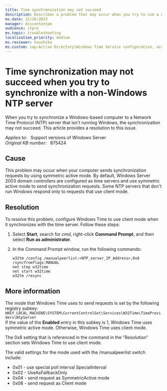 ```yaml
---
title: Time synchronization may not succeed
description: Describes a problem that may occur when you try to use a non-Windows NTP time server as a time source. Provides steps to let you synchronize to the non-Windows NTP server.
ms.date: 12/26/2023
manager: dcscontentpm
audience: itpro
ms.topic: troubleshooting
localization_priority: medium
ms.reviewer: kaushika
ms.custom: sap:Active Directory\Windows Time Service configuration, accuracy, and synchronization, csstroubleshoot
---
```

# Time synchronization may not succeed when you try to synchronize with a non-Windows NTP server  

When you try to synchronize a Windows-based computer to a Network Time Protocol (NTP) server that isn't running Windows, the synchronization may not succeed. This article provides a resolution to this issue.

_Applies to:_ &nbsp; Support versions of Windows Server  
_Original KB number:_ &nbsp; 875424

## Cause

This problem may occur when your computer sends synchronization requests by using symmetric active mode. By default, Windows Server 2003 domain controllers are configured as time servers and use symmetric active mode to send synchronization requests. Some NTP servers that don't run Windows respond only to requests that use client mode.

## Resolution

To resolve this problem, configure Windows Time to use client mode when it synchronizes with the time server. Follow these steps:  

1. Select **Start**, search for *cmd*, right-click **Command Prompt**, and then select **Run as administrator**.
2. In the Command Prompt window, run the following commands:

   ```console
   w32tm /config /manualpeerlist:<NTP_server_IP_Address>,0x8 /syncfromflags:MANUAL
   net stop w32time
   net start w32time
   w32tm /resync
   ```

## More information

The mode that Windows Time uses to send requests is set by the following registry subkey: `HKEY_LOCAL_MACHINE\SYSTEM\CurrentControlSet\Services\W32Time\TimeProviders\NtpServer`  
If the value of the **Enabled** entry in this subkey is 1, Windows Time uses symmetric active mode. Otherwise, Windows Time uses client mode.

The 0x8 setting that is referenced in the command in the "Resolution" section sets Windows Time to use client mode.

The valid settings for the mode used with the /manualpeerlist switch include:  

- 0x01 - use special poll interval SpecialInterval
- 0x02 - UseAsFallbackOnly
- 0x04 - send request as SymmetricActive mode
- 0x08 - send request as Client mode
